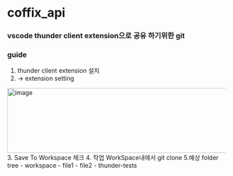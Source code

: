 # coffix_api

### vscode thunder client extension으로 공유 하기위한 git


### guide

1. thunder client extension 설치
2. -> extension setting
<img width="1000" height="150" alt="image" src="https://user-images.githubusercontent.com/33388081/190884988-d5bb32a3-3f92-4905-8f15-7764e29d791a.png">
3. Save To Workspace 체크
4. 작업 WorkSpace내에서 git clone
5.예상 folder tree
- workspace
  - file1
  - file2
  - thunder-tests   
